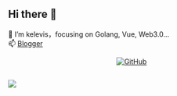 ## Hi there 👋
🌱 I’m kelevis，focusing on Golang, Vue, Web3.0…  
📫 [Blogger](https://kelevis.github.io)

<p align="center">
  <a href="https://github.com/kelevis"><img src="https://img.shields.io/github/followers/spf13.svg?label=GitHub&style=social" alt="GitHub"></a>

  
</p>

##
<img src="https://github-readme-stats.vercel.app/api/top-langs/?username=kelevis&layout=compact">

<!--
<a href="https://github.com/kelevis"><img src="https://img.shields.io/badge/github-blue" alt="GitHub"></a>
<img src="https://github-readme-stats.vercel.app/api/pin/?username=kelevis&repo=github-readme-stats&theme=buefy">
<img align="left" src="https://github-readme-stats.vercel.app/api?username=kelevis&bg_color=30,e96443,904e95&title_color=fff&text_color=fff" />
<img align="left" src="https://github-readme-stats.vercel.app/api?username=kelevis&bg_color=30,e96443,904e95&title_color=fff&text_color=fff" />

**kelevis/kelevis** is a ✨ _special_ ✨ repository because its `README.md` (this file) appears on your GitHub profile.

Here are some ideas to get you started:

- 🔭 I’m currently working on ...
- 🌱 I’m currently learning ...
- 👯 I’m looking to collaborate on ...
- 🤔 I’m looking for help with ...
- 💬 Ask me about ...
- 📫 How to reach me: ...
- 😄 Pronouns: ...
- ⚡ Fun fact: ...
-->
